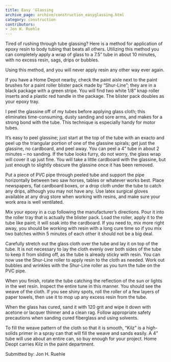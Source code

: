 ```yaml
---
title: Easy 'Glassing
archive_page: archive/construction_easyglassing.html
category: construction
contributors:
- Jon H. Ruehle
---
```

Tired of rushing through tube glassing? Here is a method for application of epoxy resin to body tubing that beats all others. Utilizing this method you can completely apply a wrap of glass to a 7.5” tube in about 10 minutes, with no excess resin, sags, drips or bubbles.

Using this method, and you will never apply resin any other way ever again.

If you have a Home Depot nearby, check the paint aisle next to the paint brushes for a paint roller blister pack made by “Shur-Line”; they are in a black package with a green stripe. You will find two white 1/8” knap roller inserts and a plastic red handle in the package. The blister pack doubles as your epoxy tray.

I peel the glassine off of my tubes before applying glass cloth; this eliminates time-consuming, dusty sanding and sore arms, and makes for a strong bond with the tube. This technique is especially handy for motor tubes.

It’s easy to peel glassine; just start at the top of the tube with an exacto and peel up the triangular portion of one of the glassine spirals; get just the glassine, no cardboard, and peel away. You can peel a 4” tube in about 2 minutes – no sanding. If the tube looks furry, do not worry, the glass wrap will cover it up just fine. You will take a little cardboard with the glassine, but just enough to slightly obscure the glassine once it has been removed.

Put a piece of PVC pipe through peeled tube and support the pipe horizontally between two saw horses, tables or whatever works best. Place newspapers, flat cardboard boxes, or a drop cloth under the tube to catch any drips, although you may not have any. Use latex surgical gloves available at any drug store when working with resins, and make sure your work area is well ventilated.

Mix your epoxy in a cup following the manufacturer’s directions. Pour it into the roller tray that is actually the blister pack. Load the roller, apply it to the tube like paint; it will soak into the cardboard. If you need to, mix more right away, you should be working with resin with a long cure time so if you mix two batches within 5 minutes of each other it should not be a big deal.

Carefully stretch out the glass cloth over the tube and lay it on top of the tube. It is not necessary to lay the cloth evenly over both sides of the tube to keep it from sliding off, as the tube is already sticky with resin. You can now use the Shur-Line roller to apply resin to the cloth as needed. Work out bubbles and wrinkles with the Shur-Line roller as you turn the tube on the PVC pipe.

When you finish, rotate the tube catching the reflection of the sun or lights in the wet resin. Inspect the entire tune in this manner. You should see the weave of the cloth. If you see shiny spots, roll the roller of a few layers of paper towels, then use it to mop up any excess resin from the tube.

When the glass has cured, sand it with 120 grit and wipe it down with acetone or lacquer thinner and a clean rag. Follow appropriate safety precautions when sanding cured fiberglass and using solvents.

To fill the weave pattern of the cloth so that it is smooth, “Kilz” is a high-solids primer in a spray can that will fill the weave and sands easily. A 4” tube will use about an entire can, so buy enough for your project. Home Deopt carries Kilz in the paint department.

Submitted by: Jon H. Ruehle

